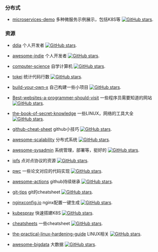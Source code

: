 

### 分布式

* [microservices-demo](https://github.com/GoogleCloudPlatform/microservices-demo) 多种微服务示例展示，包括K8S等 [![GitHub stars](https://img.shields.io/github/stars/GoogleCloudPlatform/microservices-demo.svg?style=social&label=Star&maxAge=2592000)](https://github.com/GoogleCloudPlatform/microservices-demo).



### 资源

* [ddia](https://github.com/Vonng/ddia) 个人开发者 [![GitHub stars](https://img.shields.io/github/stars/Vonng/ddia.svg?style=social&label=Star&maxAge=2592000)](https://github.com/Vonng/ddia).

* [awesome-indie](https://github.com/mezod/awesome-indie) 个人开发者 [![GitHub stars](https://img.shields.io/github/stars/mezod/awesome-indie.svg?style=social&label=Star&maxAge=2592000)](https://github.com/mezod/awesome-indie).

* [computer-science](https://github.com/ossu/computer-science) 自学计算机 [![GitHub stars](https://img.shields.io/github/stars/ossu/computer-science.svg?style=social&label=Star&maxAge=2592000)](https://github.com/ossu/computer-science).

* [tokei](https://github.com/XAMPPRocky/tokei) 统计代码行数 [![GitHub stars](https://img.shields.io/github/stars/XAMPPRocky/tokei.svg?style=social&label=Star&maxAge=2592000)](https://github.com/XAMPPRocky/tokei).

* [build-your-own-x](https://github.com/danistefanovic/build-your-own-x) 自己构建一些小项目 [![GitHub stars](https://img.shields.io/github/stars/danistefanovic/build-your-own-x.svg?style=social&label=Star&maxAge=2592000)](https://github.com/danistefanovic/build-your-own-x).

* [Best-websites-a-programmer-should-visit](https://github.com/sdmg15/Best-websites-a-programmer-should-visit) 一些程序员需要知道的网站 [![GitHub stars](https://img.shields.io/github/stars/sdmg15/Best-websites-a-programmer-should-visit.svg?style=social&label=Star&maxAge=2592000)](https://github.com/sdmg15/Best-websites-a-programmer-should-visit).

* [the-book-of-secret-knowledge](https://github.com/trimstray/the-book-of-secret-knowledge) 一些LINUX，网络的工具大全 [![GitHub stars](https://img.shields.io/github/stars/trimstray/the-book-of-secret-knowledge.svg?style=social&label=Star&maxAge=2592000)](https://github.com/trimstray/the-book-of-secret-knowledge).

* [github-cheat-sheet](https://github.com/tiimgreen/github-cheat-sheet) github小技巧 [![GitHub stars](https://img.shields.io/github/stars/tiimgreen/github-cheat-sheet.svg?style=social&label=Star&maxAge=2592000)](https://github.com/tiimgreen/github-cheat-sheet).

* [awesome-scalability](https://github.com/binhnguyennus/awesome-scalability) 分布式系统 [![GitHub stars](https://img.shields.io/github/stars/binhnguyennus/awesome-scalability.svg?style=social&label=Star&maxAge=2592000)](https://github.com/binhnguyennus/awesome-scalability).

* [awesome-sysadmin](https://github.com/kahun/awesome-sysadmin) 系统管理，部署等，挺好的 [![GitHub stars](https://img.shields.io/github/stars/kahun/awesome-sysadmin.svg?style=social&label=Star&maxAge=2592000)](https://github.com/kahun/awesome-sysadmin).

* [ipfs](https://github.com/ipfs/ipfs) 点对点协议的资源 [![GitHub stars](https://img.shields.io/github/stars/ipfs/ipfs.svg?style=social&label=Star&maxAge=2592000)](https://github.com/ipfs/ipfs).

* [pwc](https://github.com/zziz/pwc) 一些论文对应的代码实现 [![GitHub stars](https://img.shields.io/github/stars/zziz/pwc.svg?style=social&label=Star&maxAge=2592000)](https://github.com/zziz/pwc).

* [awesome-actions](https://github.com/sdras/awesome-actions) github持续继承 [![GitHub stars](https://img.shields.io/github/stars/sdras/awesome-actions.svg?style=social&label=Star&maxAge=2592000)](https://github.com/sdras/awesome-actions).

* [git-tips](https://github.com/521xueweihan/git-tips) git的cheatsheet [![GitHub stars](https://img.shields.io/github/stars/521xueweihan/git-tips.svg?style=social&label=Star&maxAge=2592000)](https://github.com/521xueweihan/git-tips).

* [nginxconfig.io](https://github.com/digitalocean/nginxconfig.io) nginx配置一键生成 [![GitHub stars](https://img.shields.io/github/stars/digitalocean/nginxconfig.io.svg?style=social&label=Star&maxAge=2592000)](https://github.com/digitalocean/nginxconfig.io).

* [kubespray](https://github.com/kubernetes-sigs/kubespray) 快速搭建K8S [![GitHub stars](https://img.shields.io/github/stars/kubernetes-sigs/kubespray.svg?style=social&label=Star&maxAge=2592000)](https://github.com/kubernetes-sigs/kubespray).

* [cheatsheets](https://github.com/rstacruz/cheatsheets) 一些cheatsheet [![GitHub stars](https://img.shields.io/github/stars/rstacruz/cheatsheets.svg?style=social&label=Star&maxAge=2592000)](https://github.com/rstacruz/cheatsheets).

* [the-practical-linux-hardening-guide](https://github.com/trimstray/the-practical-linux-hardening-guide) LINUX相关 [![GitHub stars](https://img.shields.io/github/stars/trimstray/the-practical-linux-hardening-guide.svg?style=social&label=Star&maxAge=2592000)](https://github.com/trimstray/the-practical-linux-hardening-guide).

* [awesome-bigdata](https://github.com/0xnr/awesome-bigdata) 大数据 [![GitHub stars](https://img.shields.io/github/stars/0xnr/awesome-bigdata.svg?style=social&label=Star&maxAge=2592000)](https://github.com/0xnr/awesome-bigdata).

